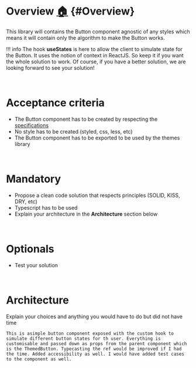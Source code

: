 # Overview [:house:](../../README.md#Challenge) {#Overview}

This library will contains the Button component agnostic of any styles which means it will contain only the algorithm to make the Button works.

!!! info The hook **useStates** is here to allow the client to simulate state for the Button. It uses the notion of context in ReactJS. So keep it if you want the whole solution to work. Of course, if you have a better solution, we are looking forward to see your solution!

<br />

# Acceptance criteria

- The Button component has to be created by respecting the [specifications](../../README.md#Properties)
- No style has to be created (styled, css, less, etc)
- The Button component has to be exported to be used by the themes library

<br />

# Mandatory

- Propose a clean code solution that respects principles (SOLID, KISS, DRY, etc)
- Typescript has to be used
- Explain your architecture in the **Architecture** section below

<br />

# Optionals

- Test your solution

<br />

# Architecture

Explain your choices and anything you would have to do but did not have time

`This is asimple button component exposed with the custom hook to simulate different button states for th user. Everything is customisable and passed down as props from the parent component which is the ThemedButton. Typecasting the ref would be improved if I had the time. Added accessibility as well. I would have added test cases to the component as well.`
